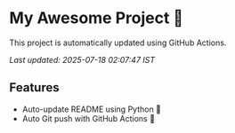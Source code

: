 # My Awesome Project 🚀

This project is automatically updated using GitHub Actions.

_Last updated: 2025-07-18 02:07:47 IST_

## Features
- Auto-update README using Python 🐍
- Auto Git push with GitHub Actions 🤖
